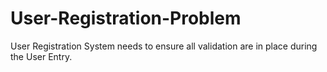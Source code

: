 # User-Registration-Problem
User Registration System needs to ensure all validation are in place during the User Entry.
